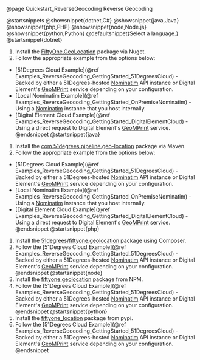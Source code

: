 @page Quickstart_ReverseGeocoding Reverse Geocoding

@startsnippets
@showsnippet{dotnet,C#}
@showsnippet{java,Java}
@showsnippet{php,PHP}
@showsnippet{node,Node.js}
@showsnippet{python,Python}
@defaultsnippet{Select a language.}
@startsnippet{dotnet}
1. Install the [FiftyOne.GeoLocation](https://www.nuget.org/packages/FiftyOne.GeoLocation) package via Nuget.
2. Follow the appropriate example from the options below:  
  * [51Degrees Cloud Example](@ref Examples_ReverseGeocoding_GettingStarted_51DegreesCloud) - Backed by either a 51Degrees-hosted [Nominatim](https://wiki.openstreetmap.org/wiki/Nominatim) API instance or Digital Element's [GeoMPrint](https://www.digitalelement.com/solutions/geomprint/) service depending on your configuration.
  * [Local Nominatim Example](@ref Examples_ReverseGeocoding_GettingStarted_OnPremiseNominatim) - Using a [Nominatim](https://wiki.openstreetmap.org/wiki/Nominatim) instance that you host internally.
  * [Digital Element Cloud Example](@ref Examples_ReverseGeocoding_GettingStarted_DigitalElementCloud) - Using a direct request to Digital Element's [GeoMPrint](https://www.digitalelement.com/solutions/geomprint/) service.
@endsnippet
@startsnippet{java}
1. Install the [com.51degrees.pipeline.geo-location](https://search.maven.org/artifact/com.51degrees/pipeline.geo-location) package via Maven.
2. Follow the appropriate example from the options below:  
  * [51Degrees Cloud Example](@ref Examples_ReverseGeocoding_GettingStarted_51DegreesCloud) - Backed by either a 51Degrees-hosted [Nominatim](https://wiki.openstreetmap.org/wiki/Nominatim) API instance or Digital Element's [GeoMPrint](https://www.digitalelement.com/solutions/geomprint/) service depending on your configuration.
  * [Local Nominatim Example](@ref Examples_ReverseGeocoding_GettingStarted_OnPremiseNominatim) - Using a [Nominatim](https://wiki.openstreetmap.org/wiki/Nominatim) instance that you host internally.
  * [Digital Element Cloud Example](@ref Examples_ReverseGeocoding_GettingStarted_DigitalElementCloud) - Using a direct request to Digital Element's [GeoMPrint](https://www.digitalelement.com/solutions/geomprint/) service.    
@endsnippet
@startsnippet{php}
1. Install the [51degrees/fiftyone.geolocation](https://packagist.org/packages/51degrees/fiftyone.geolocation) package using Composer.
2. Follow the [51Degrees Cloud Example](@ref Examples_ReverseGeocoding_GettingStarted_51DegreesCloud) - Backed by either a 51Degrees-hosted [Nominatim](https://wiki.openstreetmap.org/wiki/Nominatim) API instance or Digital Element's [GeoMPrint](https://www.digitalelement.com/solutions/geomprint/) service depending on your configuration.
@endsnippet
@startsnippet{node}
1. Install the [fiftyone.geolocation](https://www.npmjs.com/package/fiftyone.geolocation) package from NPM.
2. Follow the [51Degrees Cloud Example](@ref Examples_ReverseGeocoding_GettingStarted_51DegreesCloud) - Backed by either a 51Degrees-hosted [Nominatim](https://wiki.openstreetmap.org/wiki/Nominatim) API instance or Digital Element's [GeoMPrint](https://www.digitalelement.com/solutions/geomprint/) service depending on your configuration.
@endsnippet
@startsnippet{python}
1. Install the [fiftyone_location](https://pypi.org/project/fiftyone-location/) package from pypi.
2. Follow the [51Degrees Cloud Example](@ref Examples_ReverseGeocoding_GettingStarted_51DegreesCloud) - Backed by either a 51Degrees-hosted [Nominatim](https://wiki.openstreetmap.org/wiki/Nominatim) API instance or Digital Element's [GeoMPrint](https://www.digitalelement.com/solutions/geomprint/) service depending on your configuration.
@endsnippet